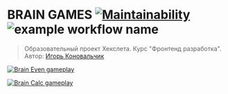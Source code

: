 
# BRAIN GAMES [![Maintainability](https://api.codeclimate.com/v1/badges/a99a88d28ad37a79dbf6/maintainability)](https://codeclimate.com/github/codeclimate/codeclimate/maintainability) ![example workflow name](https://github.com/igorkonovalchik/hexlet-frontend-project-1/workflows/Eslint/badge.svg)
> Образовательный проект Хекслета. Курс "Фронтенд разработка". Автор: [Игорь Коновальчик](https://ru.hexlet.io/u/konovalchik)

[![Brain Even gameplay](https://asciinema.org/a/372279.svg)](https://asciinema.org/a/372279)

[![Brain Calc gameplay](https://asciinema.org/a/yIJK6HwQL5WnOMe2Ahl8z3XlX.svg)](https://asciinema.org/a/yIJK6HwQL5WnOMe2Ahl8z3XlX)
